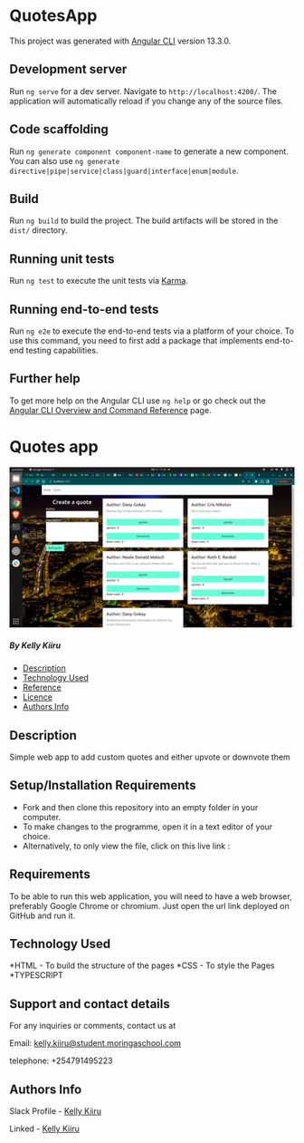 # QuotesApp

This project was generated with [Angular CLI](https://github.com/angular/angular-cli) version 13.3.0.

## Development server

Run `ng serve` for a dev server. Navigate to `http://localhost:4200/`. The application will automatically reload if you change any of the source files.

## Code scaffolding

Run `ng generate component component-name` to generate a new component. You can also use `ng generate directive|pipe|service|class|guard|interface|enum|module`.

## Build

Run `ng build` to build the project. The build artifacts will be stored in the `dist/` directory.

## Running unit tests

Run `ng test` to execute the unit tests via [Karma](https://karma-runner.github.io).

## Running end-to-end tests

Run `ng e2e` to execute the end-to-end tests via a platform of your choice. To use this command, you need to first add a package that implements end-to-end testing capabilities.

## Further help

To get more help on the Angular CLI use `ng help` or go check out the [Angular CLI Overview and Command Reference](https://angular.io/cli) page.


# Quotes app 

![project's landing page](/src/assets/Screenshot%20from%202022-04-11%2011-16-02.png)

##### By Kelly Kiiru 

+ [Description](#description)
+ [Technology Used](#technology-used)
+ [Reference](#reference)
+ [Licence](#licence)
+ [Authors Info](#author-Info)

## Description

Simple web app to add custom quotes and either upvote or downvote them


## Setup/Installation Requirements

* Fork and then clone this repository into an empty folder in your computer.
* To make changes to the programme, open it in a text editor of your choice.
* Alternatively, to only view the file, click on this live link :

## Requirements

To be able to run this web application, you will need to have a web browser, preferably Google Chrome or chromium. Just open the url link deployed on GitHub and run it.

## Technology Used

*HTML - To build the structure of the pages
*CSS - To style the Pages
*TYPESCRIPT


## Support and contact details

For any inquiries or comments, contact us at

Email: kelly.kiiru@student.moringaschool.com

telephone: +254791495223

## Authors Info

Slack Profile - [Kelly Kiiru](https://app.slack.com/client/T0101L740P4/D02U92P50AV/user_profile/U02TWD8AEDQ)

Linked - [Kelly Kiiru](https://www.linkedin.com/in/kiiru-ryan-15a852231/)
